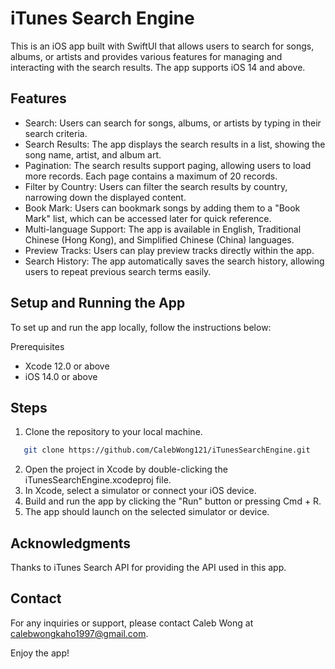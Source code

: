 # iTunes Search Engine

This is an iOS app built with SwiftUI that allows users to search for songs, albums, or artists and provides various features for managing and interacting with the search results. The app supports iOS 14 and above.

## Features

* Search: Users can search for songs, albums, or artists by typing in their search criteria.
* Search Results: The app displays the search results in a list, showing the song name, artist, and album art.
* Pagination: The search results support paging, allowing users to load more records. Each page contains a maximum of 20 records.
* Filter by Country: Users can filter the search results by country, narrowing down the displayed content.
* Book Mark: Users can bookmark songs by adding them to a "Book Mark" list, which can be accessed later for quick reference.
* Multi-language Support: The app is available in English, Traditional Chinese (Hong Kong), and Simplified Chinese (China) languages.
* Preview Tracks: Users can play preview tracks directly within the app.
* Search History: The app automatically saves the search history, allowing users to repeat previous search terms easily.

## Setup and Running the App

To set up and run the app locally, follow the instructions below:

Prerequisites

* Xcode 12.0 or above
* iOS 14.0 or above

## Steps

1. Clone the repository to your local machine.
 
 ```bash
    git clone https://github.com/CalebWong121/iTunesSearchEngine.git
 ```
2. Open the project in Xcode by double-clicking the iTunesSearchEngine.xcodeproj file.
3. In Xcode, select a simulator or connect your iOS device.
4. Build and run the app by clicking the "Run" button or pressing Cmd + R.
5. The app should launch on the selected simulator or device.
          
## Acknowledgments

Thanks to iTunes Search API for providing the API used in this app.

## Contact

For any inquiries or support, please contact Caleb Wong at calebwongkaho1997@gmail.com.

Enjoy the app!
